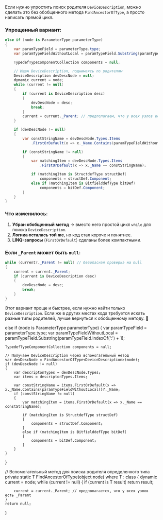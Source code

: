 Если нужно упростить поиск родителя `DeviceDescription`, можно сделать это без обобщенного метода `FindAncestorOfType`, а просто написать прямой цикл.  

### **Упрощенный вариант:**
```csharp
else if (node is ParameterType parameterType)
{
    var paramTypeField = parameterType.type;
    var paramTypeFieldWithoutLocal = paramTypeField.Substring(paramTypeField.IndexOf(':') + 1);

    TypedefTypeComponentCollection components = null;

    // Ищем DeviceDescription, поднимаясь по родителям
    DeviceDescription devDescNode = null;
    dynamic current = node;
    while (current != null)
    {
        if (current is DeviceDescription desc)
        {
            devDescNode = desc;
            break;
        }
        current = current._Parent; // предполагаем, что у всех узлов есть _Parent
    }

    if (devDescNode != null)
    {
        var constStringName = devDescNode.Types.Items
            .FirstOrDefault(x => x._Name.Contains(paramTypeFieldWithoutLocal))?._Name;

        if (constStringName != null)
        {
            var matchingItem = devDescNode.Types.Items
                .FirstOrDefault(x => x._Name == constStringName);

            if (matchingItem is StructdefType structDef)
                components = structDef.Component;
            else if (matchingItem is BitfielddefType bitDef)
                components = bitDef.Component;
        }
    }
}
```

### **Что изменилось:**
1. **Убран обобщенный метод** → вместо него простой цикл `while` для поиска `DeviceDescription`.  
2. **Логика осталась той же**, но код стал короче и понятнее.  
3. **LINQ-запросы** (`FirstOrDefault`) сделаны более компактными.  

### **Если `_Parent` может быть `null`:**
```csharp
while (current?._Parent != null) // безопасная проверка на null
{
    current = current._Parent;
    if (current is DeviceDescription desc)
    {
        devDescNode = desc;
        break;
    }
}
```

Этот вариант проще и быстрее, если нужно найти только `DeviceDescription`. Если же в других местах кода требуется искать разные типы родителей, лучше вернуться к обобщенному методу. 🚀




else if (node is ParameterType parameterType)
{
    var paramTypeField = parameterType.type;
    var paramTypeFieldWithoutLocal = paramTypeField.Substring(paramTypeField.IndexOf(':') + 1);

    TypedefTypeComponentCollection components = null;

    // Получаем DeviceDescription через вспомогательный метод
    var devDescNode = FindAncestorOfType<DeviceDescription>(node);
    if (devDescNode != null)
    {
        var descriptonTypes = devDescNode.Types;
        var items = descriptonTypes.Items;

        var constStringName = items.FirstOrDefault(x => x._Name.Contains(paramTypeFieldWithoutLocal))?._Name;
        if (constStringName != null)
        {
            var matchingItem = items.FirstOrDefault(x => x._Name == constStringName);

            if (matchingItem is StructdefType structDef)
            {
                components = structDef.Component;
            }
            else if (matchingItem is BitfielddefType bitDef)
            {
                components = bitDef.Component;
            }
        }
    }
}

// Вспомогательный метод для поиска родителя определенного типа
private static T FindAncestorOfType<T>(object node) where T : class
{
    dynamic current = node;
    while (current != null)
    {
        if (current is T result)
            return result;
        
        current = current._Parent; // предполагается, что у всех узлов есть _Parent
    }
    return null;
}
